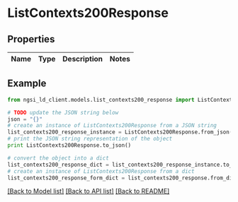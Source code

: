 # ListContexts200Response


## Properties

Name | Type | Description | Notes
------------ | ------------- | ------------- | -------------

## Example

```python
from ngsi_ld_client.models.list_contexts200_response import ListContexts200Response

# TODO update the JSON string below
json = "{}"
# create an instance of ListContexts200Response from a JSON string
list_contexts200_response_instance = ListContexts200Response.from_json(json)
# print the JSON string representation of the object
print ListContexts200Response.to_json()

# convert the object into a dict
list_contexts200_response_dict = list_contexts200_response_instance.to_dict()
# create an instance of ListContexts200Response from a dict
list_contexts200_response_form_dict = list_contexts200_response.from_dict(list_contexts200_response_dict)
```
[[Back to Model list]](../README.md#documentation-for-models) [[Back to API list]](../README.md#documentation-for-api-endpoints) [[Back to README]](../README.md)


